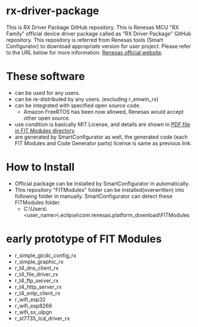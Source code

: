 # rx-driver-package
This is RX Driver Package GitHub repository.
This is Renesas MCU "RX Family" official device driver package called as "RX Driver Package" GitHub repository. This repository is referred from Renesas tools (Smart Configurator) to download appropriate version for user project. Please refer to the URL below for more information.
[Renesas official website](https://www.renesas.com/products/software-tools/software-os-middleware-driver/software-package/rx-driver-package.html).

# These software
- can be used for any users.
- can be re-distributed by any users. (excluding r_emwin_rx)
- can be integrated with specified open source code. 
    - Amazon FreeRTOS has been now allowed, Renesas would accept other open source.
- use condition is basically MIT License, and details are shown in [PDF file in FIT Modules directory](https://github.com/renesas/rx-driver-package/tree/master/doc/license).
- are generated by SmartConfigurator as well, the generated code (each FIT Modules and Code Generator parts) license is same as previous link.

# How to Install
- Official package can be installed by SmartConfigurator in automatically.
- This repository "FITModules" folder can be installed(overwritten) into following folder in manually. SmartConfigurator can detect these FITModules folder.
    - C:\Users\\<user_name>\\.eclipse\com.renesas.platform_download\FITModules
    
# early prototype of FIT Modules
- r_simple_glcdc_config_rx
- r_simple_graphic_rx
- r_t4_dns_client_rx
- r_t4_file_driver_rx
- r_t4_ftp_server_rx
- r_t4_http_server_rx
- r_t4_sntp_client_rx
- r_wifi_esp32
- r_wifi_esp8266
- r_wifi_sx_ulpgn
- r_st7735_lcd_driver_rx
